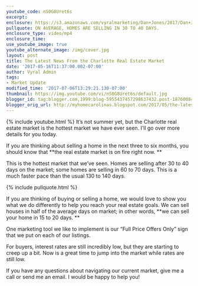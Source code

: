 ```yaml
---
youtube_code: nS0G8Uret6s
excerpt:
enclosure: https://s3.amazonaws.com/vyralmarketing/Dan+Jones/2017/Dan+Jones+Home+Selling+Team-+Market+Update.mp4
pullquote: ON AVERAGE, HOMES ARE SELLING IN 30 TO 40 DAYS.
enclosure_type: video/mp4
enclosure_time:
use_youtube_image: true
youtube_alternate_image: /img/cover.jpg
layout: post
title: The Latest News From the Charlotte Real Estate Market
date: '2017-05-16T11:37:00.002-07:00'
author: Vyral Admin
tags:
- Market Update
modified_time: '2017-07-06T13:29:21.130-07:00'
thumbnail: https://img.youtube.com/vi/nS0G8Uret6s/default.jpg
blogger_id: tag:blogger.com,1999:blog-5955437457298637432.post-1876008484137827885
blogger_orig_url: http://myhomecarolinas.blogspot.com/2017/05/the-latest-news-from-charlotte-real.html
---
```

{% include youtube.html %}
It’s not summer yet, but the Charlotte real estate market is the hottest market we have ever seen. I’ll go over more details for you today.

If you are thinking about selling a home in the next three to six months, you should know that **the real estate market is on fire right now. **

This is the hottest market that we’ve seen. Homes are selling after 30 to 40 days on the market; some homes are selling in 60 to 70 days. This is a much faster pace than the usual 130 to 140 days.

{% include pullquote.html %}

If you are thinking of buying or selling a home, we would love to show you what we do differently to help you reach your real estate goals. We can sell houses in half of the average days on market; in other words, **we can sell your home in 15 to 20 days. **

One marketing tool we like to implement is our “Full Price Offers Only” sign that we put on each of our listings.

For buyers, interest rates are still incredibly low, but they are starting to creep up a bit. Now is a great time to jump into the market while rates are still low.

If you have any questions about navigating our current market, give me a call or send me an email. I would be happy to help you!
